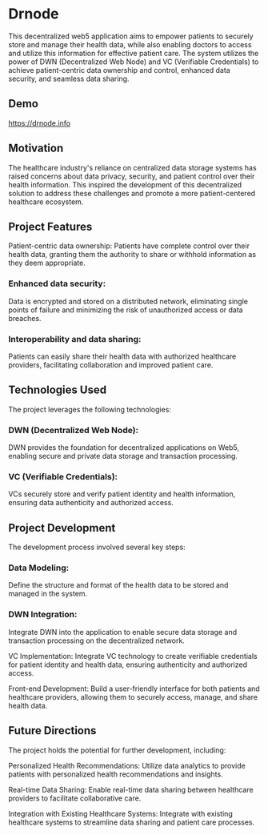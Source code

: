 # Drnode
This decentralized web5 application aims to empower patients to securely store and manage their health data, while also enabling doctors to access and utilize this information for effective patient care. The system utilizes the power of DWN (Decentralized Web Node) and VC (Verifiable Credentials) to achieve patient-centric data ownership and control, enhanced data security, and seamless data sharing.

## Demo
https://drnode.info

## Motivation
The healthcare industry's reliance on centralized data storage systems has raised concerns about data privacy, security, and patient control over their health information. This inspired the development of this decentralized solution to address these challenges and promote a more patient-centered healthcare ecosystem.

## Project Features
Patient-centric data ownership: Patients have complete control over their health data, granting them the authority to share or withhold information as they deem appropriate.

### Enhanced data security: 
Data is encrypted and stored on a distributed network, eliminating single points of failure and minimizing the risk of unauthorized access or data breaches.

### Interoperability and data sharing: 
Patients can easily share their health data with authorized healthcare providers, facilitating collaboration and improved patient care.

## Technologies Used
The project leverages the following technologies:

### DWN (Decentralized Web Node): 
DWN provides the foundation for decentralized applications on Web5, enabling secure and private data storage and transaction processing.

### VC (Verifiable Credentials): 
VCs securely store and verify patient identity and health information, ensuring data authenticity and authorized access.

## Project Development
The development process involved several key steps:

### Data Modeling: 
Define the structure and format of the health data to be stored and managed in the system.

### DWN Integration: 
Integrate DWN into the application to enable secure data storage and transaction processing on the decentralized network.

VC Implementation: Integrate VC technology to create verifiable credentials for patient identity and health data, ensuring authenticity and authorized access.

Front-end Development: Build a user-friendly interface for both patients and healthcare providers, allowing them to securely access, manage, and share health data.

## Future Directions
The project holds the potential for further development, including:

Personalized Health Recommendations: Utilize data analytics to provide patients with personalized health recommendations and insights.

Real-time Data Sharing: Enable real-time data sharing between healthcare providers to facilitate collaborative care.

Integration with Existing Healthcare Systems: Integrate with existing healthcare systems to streamline data sharing and patient care processes.
